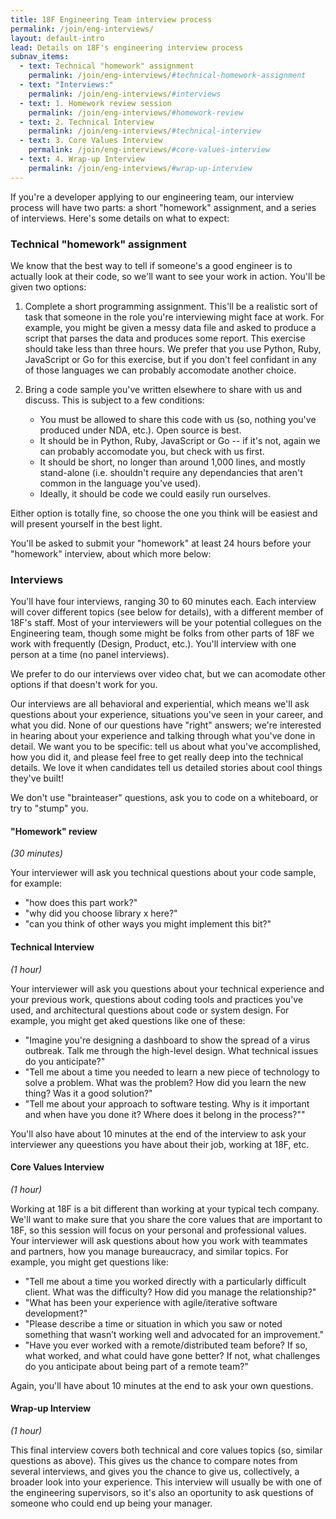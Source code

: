 ```yaml
---
title: 18F Engineering Team interview process
permalink: /join/eng-interviews/
layout: default-intro
lead: Details on 18F's engineering interview process
subnav_items:
  - text: Technical "homework" assignment
    permalink: /join/eng-interviews/#technical-homework-assignment
  - text: "Interviews:"
    permalink: /join/eng-interviews/#interviews
  - text: 1. Homework review session
    permalink: /join/eng-interviews/#homework-review
  - text: 2. Technical Interview
    permalink: /join/eng-interviews/#technical-interview
  - text: 3. Core Values Interview
    permalink: /join/eng-interviews/#core-values-interview
  - text: 4. Wrap-up Interview
    permalink: /join/eng-interviews/#wrap-up-interview
---
```


If you're a developer applying to our engineering team, our interview process will have two parts: a short "homework" assignment, and a series of interviews. Here's some details on what to expect:

### Technical "homework" assignment

We know that the best way to tell if someone's a good engineer is to actually look at their code, so we'll want to see your work in action. You'll be given two options:

1. Complete a short programming assignment. This'll be a realistic sort of task that someone in the role you're interviewing might face at work. For example, you might be given a messy data file and asked to produce a script that parses the data and produces some report. This exercise should take less than three hours. We prefer that you use Python, Ruby, JavaScript or Go for this exercise, but if you don't feel confidant in any of those languages we can probably accomodate another choice.

2. Bring a code sample you've written elsewhere to share with us and discuss. This is subject to a few conditions:
    - You must be allowed to share this code with us (so, nothing you've produced under NDA, etc.). Open source is best.
    - It should be in Python, Ruby, JavaScript or Go -- if it's not, again we can probably accomodate you, but check with us first.
    - It should be short, no longer than around 1,000 lines, and mostly stand-alone (i.e. shouldn't require any dependancies that aren't common in the language you've used).
    - Ideally, it should be code we could easily run ourselves.

Either option is totally fine, so choose the one you think will be easiest and will present yourself in the best light.

You'll be asked to submit your "homework" at least 24 hours before your "homework" interview, about which more below:

### Interviews

You'll have four interviews, ranging 30 to 60 minutes each. Each interview will cover different topics (see below for details), with a different member of 18F's staff. Most of your interviewers will be your potential collegues on the Engineering team, though some might be folks from other parts of 18F we work with frequently (Design, Product, etc.). You'll interview with one person at a time (no panel interviews).

We prefer to do our interviews over video chat, but we can acomodate other options if that doesn't work for you. 

Our interviews are all behavioral and experiential, which means we'll ask questions about your experience, situations you've seen in your career, and what you did. None of our questions have "right" answers; we're interested in hearing about your experience and talking through what you've done in detail. We want you to be specific: tell us about what you've accomplished, how you did it, and please feel free to get really deep into the technical details. We love it when candidates tell us detailed stories about cool things they've built!

We don't use "brainteaser" questions, ask you to code on a whiteboard, or try to "stump" you. 

#### "Homework" review

*(30 minutes)*

Your interviewer will ask you technical questions about your code sample, for example:
    
- "how does this part work?"
- "why did you choose library x here?" 
- "can you think of other ways you might implement this bit?"

#### Technical Interview 

*(1 hour)*

Your interviewer will ask you questions about your technical experience and your previous work, questions about coding tools and practices you've used, and architectural questions about code or system design. For example, you might get aked questions like one of these:

* "Imagine you're designing a dashboard to show the spread of a virus outbreak. Talk me through the high-level design. What technical issues do you anticipate?"
* "Tell me about a time you needed to learn a new piece of technology to solve a problem. What was the problem? How did you learn the new thing? Was it a good solution?"
* "Tell me about your approach to software testing. Why is it important and when have you done it? Where does it belong in the process?""

You'll also have about 10 minutes at the end of the interview to ask your interviewer any queestions you have about their job, working at 18F, etc.

#### Core Values Interview 

*(1 hour)*

Working at 18F is a bit different than working at your typical tech company. We'll want to make sure that you share the core values that are important to 18F, so this session will focus on your personal and professional values. Your interviewer will ask questions about how you work with teammates and partners, how you manage bureaucracy, and similar topics. For example, you might get questions like:

* "Tell me about a time you worked directly with a particularly difficult client. What was the difficulty? How did you manage the relationship?"
* "What has been your experience with agile/iterative software development?"
* "Please describe a time or situation in which you saw or noted something that wasn’t working well and advocated for an improvement."
* "Have you ever worked with a remote/distributed team before? If so, what worked, and what could have gone better? If not, what challenges do you anticipate about being part of a remote team?"

Again, you'll have about 10 minutes at the end to ask your own questions.

#### Wrap-up Interview 

*(1 hour)*

This final interview covers both technical and core values topics (so, similar questions as above). This gives us the chance to compare notes from several interviews, and gives you the chance to give us, collectively, a broader look into your experience. This interview will usually be with one of the engineering supervisors, so it's also an oportunity to ask questions of someone who could end up being your manager.

